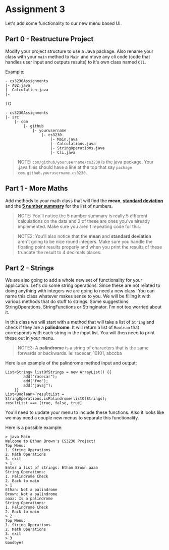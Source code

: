 # Assignment 3 #

Let's add some functionality to our new menu based UI. 

## Part 0 - Restructure Project ##
Modify your project structure to use a Java package. Also rename your class with your `main` method to `Main` and move any cli code (code that handles user input and outputs results) to it's own class named `Cli`.

Example:
```
- cs3230Assignments
|- A02.java
|- Calculation.java
|- 
```
TO
```
- cs3230Assignments
|- src
    |- com
        |- github
            |- yourusername
                |- cs3230
                    |- Main.java
                    |- Calculations.java
                    |- StringOperations.java
                    |- Cli.java
```
> NOTE: `com/github/yourusername/cs3230` is the java package. Your .java files should have a line at the top that say `package com.github.yourusername.cs3230`.


## Part 1 - More Maths ##

Add methods to your math class that will find the **mean**, [**standard deviation**](https://www.programiz.com/java-programming/examples/standard-deviation) and the [**5 number summary**](https://www.statisticshowto.com/how-to-find-a-five-number-summary-in-statistics/) for the list of numbers. 

> NOTE: You'll notice the 5 number summary is really 5 different calculations on the data and 2 of these are ones you've already implemented. Make sure you aren't repeating code for this.

> NOTE2: You'll also notice that the **mean** and **standard deviation** aren't going to be nice round integers. Make sure you handle the floating point results properly and when you print the results of these truncate the result to 4 decimals places.

## Part 2 - Strings ##

We are also going to add a whole new set of functionality for your application. Let's do some string operations. Since these are not related to doing anything with integers we are going to need a new class. You can name this class whatever makes sense to you. We will be filling it with various methods that do stuff to strings. Some suggestions: StringOperations, StringFunctions or Stringinator. I'm not too worried about it. 

In this class we will start with a method that will take a list of `String` and check if they are a **palindrome**. It will return a list of `Boolean` that corresponds with each string in the input list. You will then need to print these out in your menu.

> NOTE3: A **palindrome** is a string of characters that is the same forwards or backwards. ie: racecar, 10101, abccba

Here is an example of the palindrome method input and output:
```[java]
List<String> listOfStrings = new ArrayList() {{
        add("racecar");
        add("foo");
        add("javaj");
    }}
List<Boolean> resultList = StringOperations.isPalindrome(listOfStrings);
resultList ==> [true, false, true]
```

You'll need to update your menu to include these functions. Also it looks like we may need a couple new menus to separate this functionality.

Here is a possible example:

```[console]
> java Main
Welcome to Ethan Brown's CS3230 Project!
Top Menu:
1. String Operations
2. Math Operations
3. exit
> 1
Enter a list of strings: Ethan Brown aaaa 
String Operations:
1. Palindrome Check
2. Back to main
> 1
Ethan: Not a palindrome
Brown: Not a palindrome
aaaa: Is a palindrome
String Operations:
1. Palindrome Check
2. Back to main
> 2
Top Menu:
1. String Operations
2. Math Operations
3. exit
> 3
Goodbye!
```
